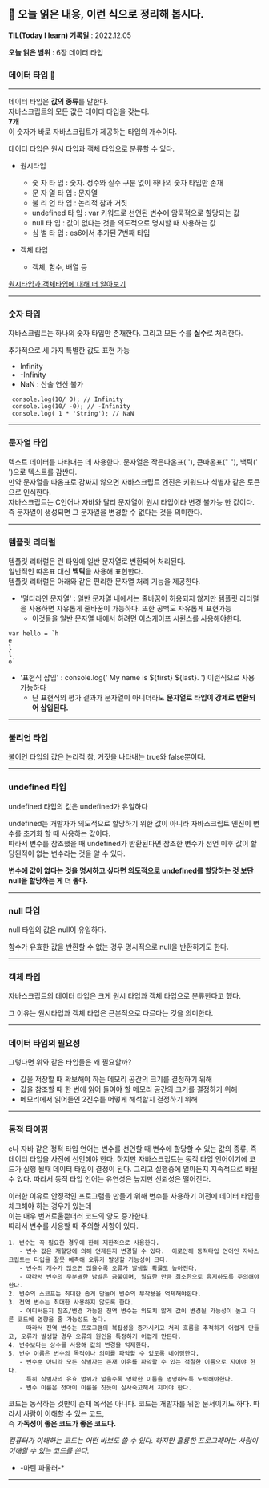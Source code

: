 ## 📕 오늘 읽은 내용, 이런 식으로 정리해 봅시다.

**TIL(Today I learn) 기록일** : 2022.12.05

**오늘 읽은 범위** : 6장 데이터 타입

### 데이터 타입 📑

---

데이터 타입은 **값의 종류**를 말한다.   
자바스크립트의 모든 값은 데이터 타입을 갖는다.   
**7개**   
이 숫자가 바로 자바스크립트가 제공하는 타입의 개수이다.   

데이터 타입은 원시 타입과 객체 타입으로 분류할 수 있다.


- 원시타입
  - 숫 자      타 입 : 숫자. 정수와 실수 구분 없이 하나의 숫자 타입만 존재
  - 문 자 열    타 입 : 문자열
  - 불 리 언    타 입 : 논리적 참과 거짓
  - undefined 타 입 : var 키워드로 선언된 변수에 암묵적으로 할당되는 값
  - null      타 입 : 값이 없다는 것을 의도적으로 명시할 때 사용하는 값
  - 심 벌      타 입 : es6에서 추가된 7번째 타입

- 객체 타입
  - 객체, 함수, 배열 등

[원시타입과 객체타입에 대해 더 알아보기](https://html-jc.tistory.com/499)   

---

### 숫자 타입

자바스크립트는 하나의 숫자 타입만 존재한다. 그리고 모든 수를 **실수**로 처리한다.

추가적으로 세 가지 특별한 값도 표현 가능

 - Infinity
 - -Infinity
 -  NaN : 산술 연산 불가

```
 console.log(10/ 0); // Infinity
 console.log(10/ -0); // -Infinity
 console.log( 1 * 'String'); // NaN

```

---

### 문자열 타입

텍스트 데이터를 나타내는 데 사용한다.
문자열은 작은따온표(''), 큰따온표(" "), 백틱(' ')으로 텍스트를 감싼다.   
만약 문자열을 따옴표로 감싸지 않으면 자바스크립트 엔진은 키워드나 식별자 같은 토큰으로 인식한다.    
자바스크립트는 C언어나 자바와 달리 문자열이 원시 타입이라 변경 불가능 한 값이다. 즉 문자열이 생성되면 그 문자열을 변경할 수 없다는 것을 의미한다.


 
---

### 템플릿 리터럴


 템플릿 리터럴은 런 타임에 일반 문자열로 변환되어 처리된다.   
 일반적인 따온표 대신 **백틱**을 사용해 표현한다.   
 템플릿 리터럴은 아래와 같은 편리한 문자열 처리 기능을 제공한다.   
 
  - '멀티라인 문자열' : 일반 문자열 내에서는 줄바꿈이 허용되지 않지만 템플릿 리터럴을 사용하면 자유롭게 줄바꿈이 가능하다. 또한 공백도 자유롭게 표현가능
    - 이것들을 일반 문자열 내에서 하려면 이스케이프 시퀸스를 사용해야한다.
   ```
   var hello = `h
   e
   l
   l
   o`
   ```
  - '표현식 삽입' :  console.log(' My name is ${first} ${last}. ') 이런식으로 사용가능하다 
    - 단 표현식의 평가 결과가 문자열이 아니더라도 **문자열로 타입이 강제로 변환되어 삽입된다.**  

---

### 불리언 타입



불이언 타입의 값은 논리적 참, 거짓을 나타내는 true와 false뿐이다. 


---

### undefined 타입



undefined 타입의 값은 undefined가 유일하다    

undefined는 개발자가 의도적으로 할당하기 위한 값이 아니라 자바스크립트 엔진이 변수를 초기화 할 때 사용하는 값이다.   
따라서 변수를 참조했을 때 undefined가 반환된다면 참조한 변수가 선언 이후 값이 할당된적이 없는 변수라는 것을 알 수 있다.   

**변수에 값이 없다는 것을 명시하고 싶다면 의도적으로 undefined를 할당하는 것 보단 null을 할당하는 게 더 좋다.**    


---

### null 타입



null 타입의 값은 null이 유일하다.    

함수가 유효한 값을 반환할 수 없는 경우 명시적으로 null을 반환하기도 한다.



---



### 객체 타입



자바스크립트의 데이터 타입은 크게 원시 타입과 객체 타입으로 분류한다고 했다.   

그 이유는 원시타입과 객체 타입은 근본적으로 다르다는 것을 의미한다.    


---

### 데이터 타입의 필요성



그렇다면 위와 같은 타입들은  왜 필요할까?

- 값을 저장할 때 확보해야 하는 메모리 공간의 크기를 결정하기 위해
- 값을 참조할 때 한 번에 읽어 들여야 할 메모리 공간의 크기를 결정하기 위해
- 메모리에서 읽어들인 2진수를 어떻게 해석할지 결정하기 위해

---

### 동적 타이핑
 c나 자바 같은 정적 타입 언어는 변수를 선언할 때 변수에 할당할 수 있는 값의 종류, 즉 데이터 타입을 사전에 선언해야 한다.
 하지만 자바스크립트는 동적 타입 언어이기에 코드가 실행 될때 데이터 타입이 결정이 된다. 그리고 실행중에 얼마든지 지속적으로 바뀔 수 있다.
 따라서 동적 타입 언어는 유연성은 높지만 신뢰성은 떨어진다.   
 
 이러한 이유로 안정적인 프로그램을 만들기 위해 변수를 사용하기 이전에 데이터 타입을 체크해야 하는 경우가 있는데   
 이는 매우 번거로울뿐더러 코드의 양도 증가한다.   
 따라서 변수를 사용할 때 주의할 사항이 있다.
 ```
 1. 변수는 꼭 필요한 경우에 한해 제한적으로 사용한다. 
    - 변수 값은 재할당에 의해 언제든지 변경될 수 있다.  이로인해 동적타입 언어인 자바스크립트는 타입을 잘못 예측해 오류가 발생할 가능성이 크다.
    - 변수의 개수가 많으면 많을수록 오류가 발생할 확률도 높아진다. 
    - 따라서 변수의 무분별한 남발은 금불이며, 필요한 만큼 최소한으로 유지하도록 주의해야 한다.
 2. 변수의 스코프는 최대한 좁게 만들어 변수의 부작용을 억제해야한다.
 3. 전역 변수는 최대한 사용하지 않도록 한다. 
    - 어디서든지 참조/변경 가능한 전역 변수는 의도치 않게 값이 변경될 가능성이 높고 다른 코드에 영향을 줄 가능성도 높다.
      따라서 전역 변수는 프로그램의 복잡성을 증가시키고 처리 흐름을 추적하기 어렵게 만들고, 오류가 발생할 경우 오류의 원인을 특정하기 어렵게 만든다.
 4. 변수보다는 상수를 사용해 값의 변경을 억제한다.
 5. 변수 이름은 변수의 목적이나 의미를 파악할 수 있도록 네이밍한다. 
    - 변수뿐 아니라 모든 식별자는 존재 이유를 파악할 수 있는 적절한 이름으로 지어야 한다. 
      특히 식별자의 유효 범위가 넓을수록 명확한 이름을 명명하도록 노력해야한다.
    - 변수 이름은 첫아이 이름을 짓듯이 심사숙고해서 지어야 한다.
 ```
 
코드는 동작하는 것만이 존재 목적은 아니다. 코드는 개발자를 위한 문서이기도 하다. 따라서 사람이 이해할 수 있는 코드,   
즉 **가독성이 좋은 코드가 좋은 코드다.**   

*컴퓨터가 이해하는 코드는 어떤 바보도 쓸 수 있다. 하지만 훌륭한 프로그래머는 사람이 이해할 수 있는 코드를 쓴다.*   
* -마틴 파울러-*



---
